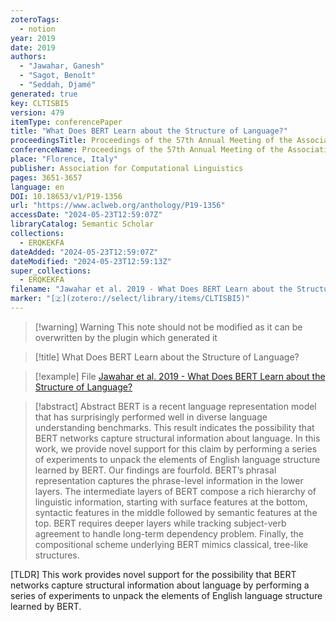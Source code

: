 ```yaml
---
zoteroTags:
  - notion
year: 2019
date: 2019
authors:
  - "Jawahar, Ganesh"
  - "Sagot, Benoît"
  - "Seddah, Djamé"
generated: true
key: CLTISBI5
version: 479
itemType: conferencePaper
title: "What Does BERT Learn about the Structure of Language?"
proceedingsTitle: Proceedings of the 57th Annual Meeting of the Association for Computational Linguistics
conferenceName: Proceedings of the 57th Annual Meeting of the Association for Computational Linguistics
place: "Florence, Italy"
publisher: Association for Computational Linguistics
pages: 3651-3657
language: en
DOI: 10.18653/v1/P19-1356
url: "https://www.aclweb.org/anthology/P19-1356"
accessDate: "2024-05-23T12:59:07Z"
libraryCatalog: Semantic Scholar
collections:
  - ERQKEKFA
dateAdded: "2024-05-23T12:59:07Z"
dateModified: "2024-05-23T12:59:13Z"
super_collections:
  - ERQKEKFA
filename: "Jawahar et al. 2019 - What Does BERT Learn about the Structure of Language?"
marker: "[🇿](zotero://select/library/items/CLTISBI5)"
---
```


>[!warning] Warning
> This note should not be modified as it can be overwritten by the plugin which generated it

> [!title] What Does BERT Learn about the Structure of Language?

> [!example] File
> [Jawahar et al. 2019 - What Does BERT Learn about the Structure of Language?](Jawahar%20et%20al.%202019%20-%20What%20Does%20BERT%20Learn%20about%20the%20Structure%20of%20Language?.pdf)

> [!abstract] Abstract
> BERT is a recent language representation model that has surprisingly performed well in diverse language understanding benchmarks. This result indicates the possibility that BERT networks capture structural information about language. In this work, we provide novel support for this claim by performing a series of experiments to unpack the elements of English language structure learned by BERT. Our findings are fourfold. BERT’s phrasal representation captures the phrase-level information in the lower layers. The intermediate layers of BERT compose a rich hierarchy of linguistic information, starting with surface features at the bottom, syntactic features in the middle followed by semantic features at the top. BERT requires deeper layers while tracking subject-verb agreement to handle long-term dependency problem. Finally, the compositional scheme underlying BERT mimics classical, tree-like structures.

[TLDR] This work provides novel support for the possibility that BERT networks capture structural information about language by performing a series of experiments to unpack the elements of English language structure learned by BERT.

